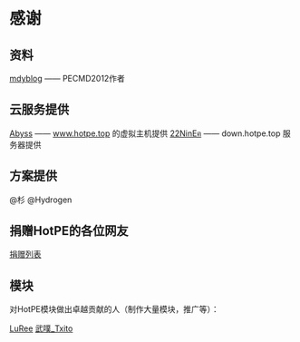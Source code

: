 # 感谢
## 资料
[mdyblog](http://bbs.wuyou.net/forum.php?mod=viewthread&tid=205402 "mdyblog") —— PECMD2012作者

## 云服务提供
[Abyss](https://www.rsnocsi.cn/ "Abyss") —— www.hotpe.top 的虚拟主机提供
[22NinEฅ](https://space.bilibili.com/66954389 "22NinEฅ") —— down.hotpe.top 服务器提供

## 方案提供
@杉
@Hydrogen

## 捐赠HotPE的各位网友
[捐赠列表](https://wiki.hotpe.top/donate.html "捐赠列表")

## 模块

对HotPE模块做出卓越贡献的人（制作大量模块，推广等）：

[LuRee](https://space.bilibili.com/1362479852 "LuRee")
[武噗_Txito](https://www.bilibili.com/video/BV1Vi4y1f7UV "武噗_Txito")

